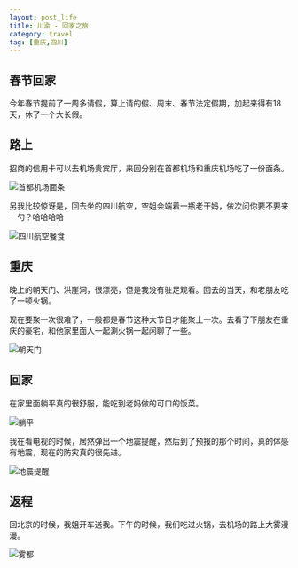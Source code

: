 ```yaml
---
layout: post_life
title: 川渝 - 回家之旅
category: travel
tag: [重庆,四川]
---
```


## 春节回家

今年春节提前了一周多请假，算上请的假、周末、春节法定假期，加起来得有18天，休了一个大长假。

## 路上

招商的信用卡可以去机场贵宾厅，来回分别在首都机场和重庆机场吃了一份面条。

![首都机场面条](https://blogcdn.qihope.com/github-life/2025-02-08-chongqing-travel/2025-02-08-chongqing-travel-1.png?x-oss-process=image/quality,q_30)

另我比较惊讶是，回去坐的四川航空，空姐会端着一瓶老干妈，依次问你要不要来一勺？哈哈哈哈

![四川航空餐食](https://blogcdn.qihope.com/github-life/2025-02-08-chongqing-travel/2025-02-08-chongqing-travel-2.png?x-oss-process=image/quality,q_30)

## 重庆

晚上的朝天门、洪崖洞，很漂亮，但是我没有驻足观看。回去的当天，和老朋友吃了一顿火锅。

现在要聚一次很难了，一般都是春节这种大节日才能聚上一次。去看了下朋友在重庆的豪宅，和他家里面人一起涮火锅一起闲聊了一些。

![朝天门](https://blogcdn.qihope.com/github-life/2025-02-08-chongqing-travel/2025-02-08-chongqing-travel-3.png?x-oss-process=image/quality,q_30)

## 回家

在家里面躺平真的很舒服，能吃到老妈做的可口的饭菜。

![躺平](https://blogcdn.qihope.com/github-life/2025-02-08-chongqing-travel/2025-02-08-chongqing-travel-5.png?x-oss-process=image/quality,q_30)

我在看电视的时候，居然弹出一个地震提醒，然后到了预报的那个时间，真的体感有地震，现在的防灾真的很先进。

![地震提醒](https://blogcdn.qihope.com/github-life/2025-02-08-chongqing-travel/2025-02-08-chongqing-travel-6.png?x-oss-process=image/quality,q_30)

## 返程

回北京的时候，我姐开车送我。下午的时候，我们吃过火锅，去机场的路上大雾漫漫。

![雾都](https://blogcdn.qihope.com/github-life/2025-02-08-chongqing-travel/2025-02-08-chongqing-travel-7.png?x-oss-process=image/quality,q_30)